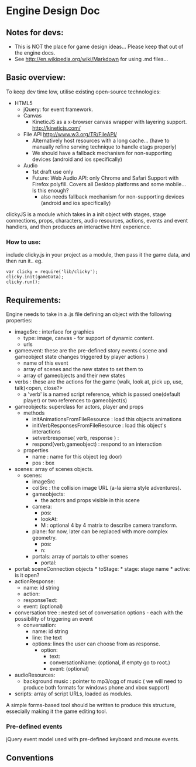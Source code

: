 # Engine Design Doc

## Notes for devs:

* This is NOT the place for game design ideas... Please keep that out of the engine docs.
* See http://en.wikipedia.org/wiki/Markdown for using .md files...

## Basic overview:

To keep dev time low, utilise existing open-source technologies: 

* HTML5
    * jQuery: for event framework.
    * Canvas
        * KineticJS as a x-browser canvas wrapper with layering support. http://kineticjs.com/
    * File API http://www.w3.org/TR/FileAPI/
        *  Alternatively host resources with a long cache... (have to manually refine serving technique to handle etags properly)
        *  We should have a fallback mechanism for non-supporting devices (android and ios specifically)
    * Audio 
        * 1st draft use only <audio>. maximum browser support.
        * Future: Web Audio API: only Chrome and Safari Support with Firefox polyfill. Covers all Desktop platforms and some mobile... Is this enough?
            *  also needs fallback mechanism for non-supporting devices (android and ios specifically)

clickyJS is a module which takes in a init object with stages, stage connections, props, characters, audio resources, actions, events and event handlers, and then produces an interactive html experience.

### How to use:

include clicky.js in your project as a module, then pass it the game data, and then run it..
eg.

    var clicky = require('lib/clicky');
    clicky.init(gameData);
    clicky.run();

## Requirements:

Engine needs to take in a .js file defining an object with the following properties:

* imageSrc : interface for graphics
    * type: image, canvas - for support of dynamic content.
    * urls
* gameevent: these are the pre-defined story events ( scene and gameobject state changes triggered by player actions )
    * name of this event
    * array of scenes and the new states to set them to
    * array of gameobjects and their new states
* verbs : these are the actions for the game (walk, look at, pick up, use, talk)<open, close?>
    * a 'verb' is a named script reference, which is passed one(default player) or two references to gameobject(s)
* gameobjects: superclass for actors, player and props
    * methods
        * initAnimationsFromFileResource : load this objects animations 
        * initVerbResponsesFromFileResource : load this object's interactions
        * setverbresponse( verb, response ) : 
        * respond(verb,gameobject) : respond to an interaction
    * properties
        * name : name for this object (eg door)
        * pos : box
* scenes: array of scenes objects.
    * scenes:
        * imageSrc
        * colSrc : the collision image URL (a-la sierra style adventures).
        * gameobjects:
            * the actors and props visible in this scene
        * camera:
            * pos:
            * lookAt:
            * M : optional 4 by 4 matrix to describe camera transform.
        * plane: for now, later can be replaced with more complex geometry.
            * pos:
            * n:
        * portals: array of portals to other scenes
            * portal:
* portal: sceneConnection objects
        * toStage:
            * stage: stage name
        * active: is it open?
* actionResponse:
    * name: id string
    * action:
    * responseText:
    * event: (optional)
* conversation tree : nested set of conversation options - each with the possibility of triggering an event
    * conversation:
        * name: id string
        * line: the text
        * options: lines the user can choose from as response.
            * option:
                * text:
                * conversationName: (optional, if empty go to root.)
                * event: (optional)
* audioResources:
    * background music : pointer to mp3/ogg of music ( we will need to produce both formats for windows phone and xbox support)  
* scripts: array of script URLs, loaded as modules.


A simple forms-based tool should be written to produce this structure, essecially making it the game editing tool.

### Pre-defined events

jQuery event model used with pre-defined keyboard and mouse events.

## Conventions




